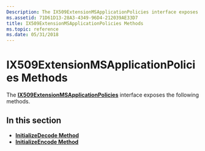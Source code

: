 ```yaml
---
Description: The IX509ExtensionMSApplicationPolicies interface exposes the following methods.
ms.assetid: 71D61D13-28A3-4349-96D4-212039AE33D7
title: IX509ExtensionMSApplicationPolicies Methods
ms.topic: reference
ms.date: 05/31/2018
---
```


# IX509ExtensionMSApplicationPolicies Methods

The [**IX509ExtensionMSApplicationPolicies**](/windows/desktop/api/CertEnroll/nn-certenroll-ix509extensionmsapplicationpolicies) interface exposes the following methods.

## In this section

-   [**InitializeDecode Method**](/windows/desktop/api/CertEnroll/nf-certenroll-ix509extensionmsapplicationpolicies-initializedecode)
-   [**InitializeEncode Method**](/windows/desktop/api/CertEnroll/nf-certenroll-ix509extensionmsapplicationpolicies-initializeencode)

 

 



